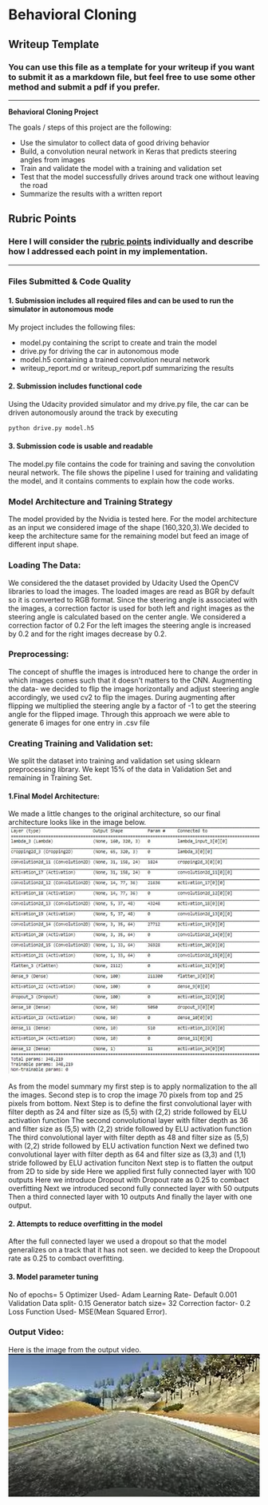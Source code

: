 # **Behavioral Cloning** 

## Writeup Template

### You can use this file as a template for your writeup if you want to submit it as a markdown file, but feel free to use some other method and submit a pdf if you prefer.

---

**Behavioral Cloning Project**

The goals / steps of this project are the following:
* Use the simulator to collect data of good driving behavior
* Build, a convolution neural network in Keras that predicts steering angles from images
* Train and validate the model with a training and validation set
* Test that the model successfully drives around track one without leaving the road
* Summarize the results with a written report


[//]: # (Image References)

[image1]: ./examples/image1.png "Model Architecture"
[image2]: ./examples/image2.png "Output Image"
## Rubric Points
### Here I will consider the [rubric points](https://review.udacity.com/#!/rubrics/432/view) individually and describe how I addressed each point in my implementation.  

---
### Files Submitted & Code Quality

#### 1. Submission includes all required files and can be used to run the simulator in autonomous mode

My project includes the following files:
* model.py containing the script to create and train the model
* drive.py for driving the car in autonomous mode
* model.h5 containing a trained convolution neural network 
* writeup_report.md or writeup_report.pdf summarizing the results

#### 2. Submission includes functional code
Using the Udacity provided simulator and my drive.py file, the car can be driven autonomously around the track by executing 
```sh
python drive.py model.h5
```

#### 3. Submission code is usable and readable

The model.py file contains the code for training and saving the convolution neural network. The file shows the pipeline I used for training and validating the model, and it contains comments to explain how the code works.

### Model Architecture and Training Strategy
The model provided by the Nvidia is tested here. For the model architecture as an input we considered image of the shape (160,320,3).We decided to keep the architecture  same for the remaining model but feed an image of different input shape.

### Loading The Data:
We considered the the dataset provided by Udacity
Used the  OpenCV libraries to load the images. The loaded images are read as BGR by default so it is converted to RGB format.
Since the steering angle is associated with the images, a correction factor is used  for both left and right images as the steering angle is calculated  based on the center angle.
We considered a correction factor of 0.2
For the left images  the steering angle is increased by 0.2 and for the right images decrease by 0.2.

### Preprocessing:
The concept of  shuffle the images is introduced here to change the order in which images comes such that it doesn't  matters to the CNN.
Augmenting the data- we decided to flip the image horizontally and adjust steering angle accordingly, we used cv2 to flip the images.
During augmenting after flipping we multiplied the steering angle by a factor of -1 to get the steering angle for the flipped image.
Through this approach we were able to generate 6 images for  one entry in .csv file

### Creating Training and Validation set:
We split the dataset into training and validation set using sklearn preprocessing library.
We kept 15% of the data in Validation Set and remaining in Training Set.

#### 1.Final Model Architecture:
We made  a little changes to the original architecture, so our final architecture looks like in the image below.
![alt text][image1]

As from the model summary my first step is to apply normalization to the all the images.
Second step is to crop the image 70 pixels from top and 25 pixels from bottom. 
Next Step is to define the first convolutional layer with filter depth as 24 and filter size as (5,5) with (2,2) stride followed by ELU activation function
The second convolutional layer with filter depth as 36 and filter size as (5,5) with (2,2) stride followed by ELU activation function
The third convolutional layer with filter depth as 48 and filter size as (5,5) with (2,2) stride followed by ELU activation function
Next we defined two convolutional layer with filter depth as 64 and filter size as (3,3) and (1,1) stride followed by ELU activation funciton
Next step is to flatten the output from 2D to side by side
Here we applied first fully connected layer with 100 outputs
Here we introduce Dropout with Dropout rate as 0.25 to combact overfitting
Next we introduced second fully connected layer with 50 outputs
Then  a third connected layer with 10 outputs
And finally the layer with one output.

#### 2. Attempts to reduce overfitting in the model

After the full connected layer we used a dropout so that the model generalizes on a track that it has not seen. we decided to keep the Dropoout rate as 0.25 to combact overfitting.

#### 3. Model parameter tuning

No of epochs= 5
Optimizer Used- Adam
Learning Rate- Default 0.001
Validation Data split- 0.15
Generator batch size= 32
Correction factor- 0.2
Loss Function Used- MSE(Mean Squared Error).

### Output Video:
Here is the image from the output video.
![alt text][image2]